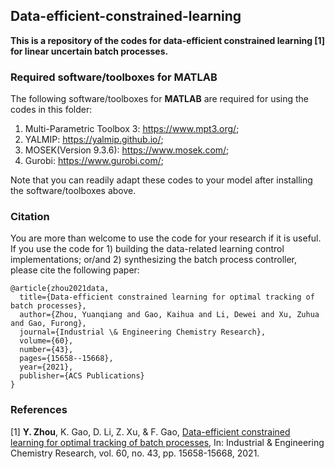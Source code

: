 ## Data-efficient-constrained-learning
**This is a repository of the codes for data-efficient constrained learning [1] for linear uncertain batch processes.**


### Required software/toolboxes for MATLAB
The following software/toolboxes for **MATLAB** are required for using the codes in this folder:
 1. Multi-Parametric Toolbox 3: https://www.mpt3.org/;
 2. YALMIP: https://yalmip.github.io/;
 3. MOSEK(Version 9.3.6): https://www.mosek.com/;
 4. Gurobi: https://www.gurobi.com/;

Note that you can readily adapt these codes to your model after installing the software/toolboxes above.


### Citation
You are more than welcome to use the code for your research if it is useful. If you use the code for 1) building the data-related learning control implementations; or/and 2) synthesizing the batch process controller, please cite the following paper:

    @article{zhou2021data,
      title={Data-efficient constrained learning for optimal tracking of batch processes},
      author={Zhou, Yuanqiang and Gao, Kaihua and Li, Dewei and Xu, Zuhua and Gao, Furong},
      journal={Industrial \& Engineering Chemistry Research},
      volume={60},
      number={43},
      pages={15658--15668},
      year={2021},
      publisher={ACS Publications}
    }

### References
[1] **Y. Zhou**, K. Gao, D. Li, Z. Xu, & F. Gao, [Data-efficient constrained learning for optimal tracking of batch processes](https://doi.org/10.1021/acs.iecr.1c02706), In: Industrial & Engineering Chemistry Research, vol. 60, no. 43, pp. 15658-15668, 2021.

